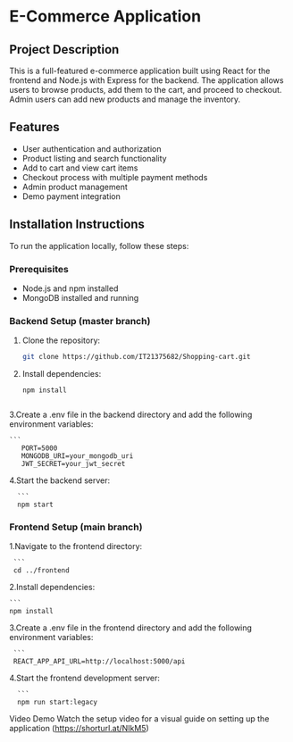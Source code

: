    # E-Commerce Application
   
   ## Project Description
   This is a full-featured e-commerce application built using React for the frontend and Node.js with Express for the backend. The application allows users to browse products, add them to the cart, and proceed to checkout. Admin users can add new products and manage the inventory.
   
   ## Features
   - User authentication and authorization
   - Product listing and search functionality
   - Add to cart and view cart items
   - Checkout process with multiple payment methods
   - Admin product management
   - Demo payment integration
   
   ## Installation Instructions
   To run the application locally, follow these steps:
   
   ### Prerequisites
   - Node.js and npm installed
   - MongoDB installed and running



   
  
   
   ### Backend Setup (master branch)
   1. Clone the repository:
      ```bash
      git clone https://github.com/IT21375682/Shopping-cart.git

   2. Install dependencies:

      ```
      npm install
   
   3.Create a .env file in the backend directory and add the following environment variables:
   
    ```
       PORT=5000
       MONGODB_URI=your_mongodb_uri
       JWT_SECRET=your_jwt_secret
   
  4.Start the backend server:
  
      ```
      npm start
   
   
   ### Frontend Setup (main branch)
   
   1.Navigate to the frontend directory:
   
     ```
     cd ../frontend
     
   2.Install dependencies:
   
    ```
    npm install
   
   3.Create a .env file in the frontend directory and add the following environment variables:
   
     ```
     REACT_APP_API_URL=http://localhost:5000/api
   
   4.Start the frontend development server:
   
      ```
      npm run start:legacy
   
   Video Demo
   Watch the setup video for a visual guide on setting up the application
   (https://shorturl.at/NIkM5)
